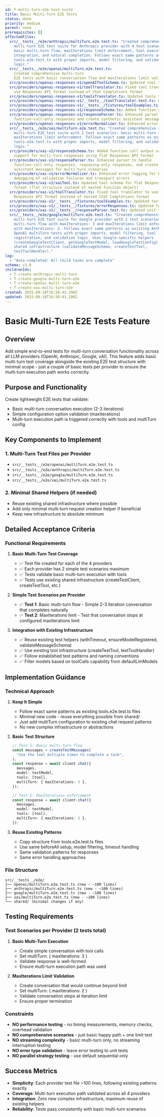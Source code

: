 ```yaml
---
id: F-multi-turn-e2e-test-suite
title: Basic Multi-Turn E2E Tests
status: done
priority: medium
parent: none
prerequisites: []
affectedFiles:
  src/__tests__/e2e/anthropic/multiTurn.e2e.test.ts: "Created comprehensive
    multi-turn E2E test suite for Anthropic provider with 4 test scenarios:
    basic multi-turn flow, maxIterations limit enforcement, tool execution
    integration, and natural completion. Follows exact same patterns as
    tools.e2e.test.ts with proper imports, model filtering, and validation
    logic."
  src/__tests__/e2e/openai/multiTurn.e2e.test.ts:
    Created comprehensive multi-turn
    E2E tests with basic conversation flow and maxIterations limit validation
  src/providers/openai-responses-v1/openAIToolSchema.ts: Updated tool schema for OpenAI Responses API format (flat structure)
  src/providers/openai-responses-v1/toolTranslator.ts: Fixed tool translator to
    use Responses API format instead of Chat Completions format
  src/providers/openai-responses-v1/toolsTranslator.ts: Updated tools translator type definitions for consistency
  src/providers/openai-responses-v1/__tests__/toolTranslator.test.ts: Updated test assertions for new tool format
  src/providers/openai-responses-v1/__tests__/fixtures/toolExamples.ts: Updated test fixtures to match Responses API tool format
  src/providers/openai-responses-v1/responseSchema.ts: Added function_call output schema support for multi-turn responses
  src/providers/openai-responses-v1/responseParser.ts: Enhanced parser to handle
    function-call-only responses and create synthetic assistant messages
  src/providers/openai-responses-v1/errorNormalizer.ts: Enhanced error logging for better debugging of validation failures
  src/__tests__/e2e/xai/multiTurn.e2e.test.ts: "Created comprehensive xAI
    multi-turn E2E test suite with 2 test scenarios: basic multi-turn flow and
    maxIterations limit enforcement. Follows exact same patterns as existing xAI
    tools.e2e.test.ts with proper imports, model filtering, and validation
    logic."
  src/providers/xai-v1/responseSchema.ts: Added function_call output schema
    support for multi-turn responses using flat Responses API format
  src/providers/xai-v1/responseParser.ts: Enhanced parser to handle
    function-call-only responses, reasoning-only responses, and create synthetic
    assistant messages for multi-turn scenarios
  src/providers/xai-v1/errorNormalizer.ts: Enhanced error logging for better
    debugging of validation failures and transport errors
  src/providers/xai-v1/xaiTool.ts: Updated tool schema for flat Responses API
    format (flat structure instead of nested function object)
  src/providers/xai-v1/toolTranslator.ts: Fixed tool translator to use flat
    Responses API format instead of nested Chat Completions format
  src/providers/xai-v1/__tests__/fixtures/toolExamples.ts: Updated test fixtures to match flat Responses API tool format
  src/providers/xai-v1/__tests__/fixtures/errorResponses.ts: Updated test fixture to properly test unsupported output types
  src/providers/xai-v1/__tests__/responseParser.test.ts: Updated unit tests to validate new reasoning-only response handling behavior
  src/__tests__/e2e/google/multiTurn.e2e.test.ts: "Created comprehensive
    multi-turn E2E test suite for Google provider with 2 test scenarios: basic
    multi-turn flow with maxIterations: 3 and maxIterations limit enforcement
    with maxIterations: 2. Follows exact same patterns as existing Anthropic and
    OpenAI multiTurn tests with proper imports, model filtering, tool
    registration, and validation logic. Uses Google-specific helpers
    (createGoogleTestClient, getGoogleTestModel, loadGoogleTestConfig) and
    shared infrastructure (validateMessageSchema, createTestTool,
    testToolHandler)."
log:
  - "Auto-completed: All child tasks are complete"
schema: v1.0
childrenIds:
  - T-create-anthropic-multi-turn
  - T-create-google-multi-turn-e2e
  - T-create-openai-multi-turn-e2e
  - T-create-xai-multi-turn-e2e
created: 2025-09-18T16:50:43.296Z
updated: 2025-09-18T16:50:43.296Z
---
```


# Basic Multi-Turn E2E Tests Feature

## Overview

Add simple end-to-end tests for multi-turn conversation functionality across all LLM providers (OpenAI, Anthropic, Google, xAI). This feature adds basic multi-turn test coverage alongside the existing E2E test structure with minimal scope - just a couple of basic tests per provider to ensure the multi-turn execution path works correctly.

## Purpose and Functionality

Create lightweight E2E tests that validate:

- Basic multi-turn conversation execution (2-3 iterations)
- Simple configuration option validation (maxIterations)
- Multi-turn execution path is triggered correctly with tools and multiTurn config

## Key Components to Implement

### 1. Multi-Turn Test Files per Provider

- `src/__tests__/e2e/openai/multiTurn.e2e.test.ts`
- `src/__tests__/e2e/anthropic/multiTurn.e2e.test.ts`
- `src/__tests__/e2e/google/multiTurn.e2e.test.ts`
- `src/__tests__/e2e/xai/multiTurn.e2e.test.ts`

### 2. Minimal Shared Helpers (if needed)

- Reuse existing shared infrastructure where possible
- Add only minimal multi-turn request creation helper if beneficial
- Keep new infrastructure to absolute minimum

## Detailed Acceptance Criteria

### Functional Requirements

1. **Basic Multi-Turn Test Coverage**
   - ✅ Test file created for each of the 4 providers
   - ✅ Each provider has 2 simple test scenarios maximum
   - ✅ Tests validate basic multi-turn execution with tools
   - ✅ Tests use existing shared infrastructure (createTestClient, createTestTool, etc.)

2. **Simple Test Scenarios per Provider**
   - ✅ **Test 1**: Basic multi-turn flow - Simple 2-3 iteration conversation that completes naturally
   - ✅ **Test 2**: MaxIterations limit - Test that conversation stops at configured maxIterations limit

3. **Integration with Existing Infrastructure**
   - ✅ Reuse existing test helpers (withTimeout, ensureModelRegistered, validateMessageSchema)
   - ✅ Use existing tool infrastructure (createTestTool, testToolHandler)
   - ✅ Follow established test patterns and naming conventions
   - ✅ Filter models based on toolCalls capability from defaultLlmModels

## Implementation Guidance

### Technical Approach

1. **Keep It Simple**
   - Follow exact same patterns as existing tools.e2e.test.ts files
   - Minimal new code - reuse everything possible from shared/
   - Just add multiTurn configuration to existing chat request patterns
   - No new complex infrastructure or abstractions

2. **Basic Test Structure**

   ```typescript
   // Test 1: Basic multi-turn flow
   const messages = createTestMessages(
     "Use the tool multiple times to complete a task",
   );
   const response = await client.chat({
     messages,
     model: testModel,
     tools: [tool],
     multiTurn: { maxIterations: 3 },
   });

   // Test 2: MaxIterations enforcement
   const response = await client.chat({
     messages,
     model: testModel,
     tools: [tool],
     multiTurn: { maxIterations: 2 },
   });
   ```

3. **Reuse Existing Patterns**
   - Copy structure from tools.e2e.test.ts files
   - Use same beforeAll setup, model filtering, timeout handling
   - Same validation patterns for responses
   - Same error handling approaches

### File Structure

```
src/__tests__/e2e/
├── openai/multiTurn.e2e.test.ts (new - ~100 lines)
├── anthropic/multiTurn.e2e.test.ts (new - ~100 lines)
├── google/multiTurn.e2e.test.ts (new - ~100 lines)
├── xai/multiTurn.e2e.test.ts (new - ~100 lines)
└── shared/ (minimal changes if any)
```

## Testing Requirements

### Test Scenarios per Provider (2 tests total)

1. **Basic Multi-Turn Execution**
   - Create simple conversation with tool calls
   - Set multiTurn: { maxIterations: 3 }
   - Validate response is well-formed
   - Ensure multi-turn execution path was used

2. **MaxIterations Limit Validation**
   - Create conversation that would continue beyond limit
   - Set multiTurn: { maxIterations: 2 }
   - Validate conversation stops at iteration limit
   - Ensure proper termination

### Constraints

- **NO performance testing** - no timing measurements, memory checks, overhead validation
- **NO comprehensive scenarios** - just basic happy path + one limit test
- **NO streaming complexity** - basic multi-turn only, no streaming interruption testing
- **NO error type validation** - leave error testing to unit tests
- **NO parallel strategy testing** - use default sequential only

## Success Metrics

- **Simplicity**: Each provider test file ~100 lines, following existing patterns exactly
- **Coverage**: Multi-turn execution path validated across all 4 providers
- **Integration**: Zero new complex infrastructure, maximum reuse of existing helpers
- **Reliability**: Tests pass consistently with basic multi-turn scenarios
